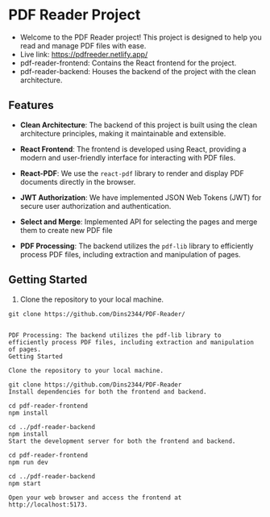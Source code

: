 # PDF Reader Project

- Welcome to the PDF Reader project! This project is designed to help you read and manage PDF files with ease.
- Live link: https://pdfreeder.netlify.app/
- pdf-reader-frontend: Contains the React frontend for the project.
- pdf-reader-backend: Houses the backend of the project with the clean architecture.

## Features

- **Clean Architecture**: The backend of this project is built using the clean architecture principles, making it maintainable and extensible.

- **React Frontend**: The frontend is developed using React, providing a modern and user-friendly interface for interacting with PDF files.

- **React-PDF**: We use the `react-pdf` library to render and display PDF documents directly in the browser.

- **JWT Authorization**: We have implemented JSON Web Tokens (JWT) for secure user authorization and authentication.
  
- **Select and Merge**: Implemented API for selecting the pages and merge them to create new PDF file

- **PDF Processing**: The backend utilizes the `pdf-lib` library to efficiently process PDF files, including extraction and manipulation of pages.

## Getting Started

1. Clone the repository to your local machine.

```shell
git clone https://github.com/Dins2344/PDF-Reader/


PDF Processing: The backend utilizes the pdf-lib library to efficiently process PDF files, including extraction and manipulation of pages.
Getting Started

Clone the repository to your local machine.

git clone https://github.com/Dins2344/PDF-Reader
Install dependencies for both the frontend and backend.

cd pdf-reader-frontend
npm install

cd ../pdf-reader-backend
npm install
Start the development server for both the frontend and backend.

cd pdf-reader-frontend
npm run dev

cd ../pdf-reader-backend
npm start

Open your web browser and access the frontend at http://localhost:5173.


